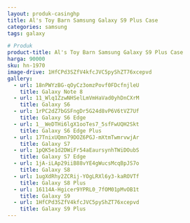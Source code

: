 ```yaml
---
layout: produk-casinghp
title: Al's Toy Barn Samsung Galaxy S9 Plus Case
categories: samsung
tags: galaxy

# Produk
product-title: Al's Toy Barn Samsung Galaxy S9 Plus Case
harga: 90000
sku: hn-1970
image-drive: 1HfCPd3SZfV4kfcJVC5pyShZT76xcepvd
gallery:
  - url: 18nPWYzBG-qOyCz3omzPovf0FDcfnjleU
    title: Galaxy Note 8
  - url: 11_Wlq1ZzwNHSelLmVmHaVad0yhDnCXrM
    title: Galaxy S6
  - url: 1rPC2dZ7bGSFngDr5G24d8vP6V6tVZ7Uf
    title: Galaxy S6 Edge
  - url: 1__WeDTHi6lgX1ooTes7_5sfFwUQH2Skt
    title: Galaxy S6 Edge Plus
  - url: 17TnixUQmn79DOZ6PGJ-mXtmTwmrvwjAr
    title: Galaxy S7
  - url: 1pQK5e1d2DWiFr54aEaursynhTWiDOubS
    title: Galaxy S7 Edge
  - url: 1jA-iLAp29iiB88vYE4gWucsMcqBpJS7o
    title: Galaxy S8
  - url: 1ugXdRhy2ZCRij-YOgLRXl6y3-kaROVTf
    title: Galaxy S8 Plus
  - url: 16114A-Hgicer9YPRL0_7fOM01pMvOB1t
    title: Galaxy S9
  - url: 1HfCPd3SZfV4kfcJVC5pyShZT76xcepvd
    title: Galaxy S9 Plus
---
```

